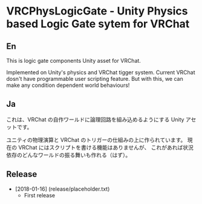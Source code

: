 # VRCPhysLogicGate - Unity Physics based Logic Gate sytem for VRChat 

## En
This is logic gate components Unity asset for VRChat. 

Implemented on Unity's physics and VRChat tigger system.
Current VRChat dosn't have programmable user scripting feature.
But with this, we can make any condition dependent world behaviours!

## Ja
これは、VRChat の自作ワールドに論理回路を組み込めるようにする Unity アセットです。

ユニティの物理演算と VRChat のトリガーの仕組みの上に作られています。
現在の VRChat にはスクリプトを書ける機能はありませんが、
これがあれば状況依存のどんなワールドの振る舞いも作れる（はず）。


## Release

- [2018-01-16] (release/placeholder.txt)
    - First release


